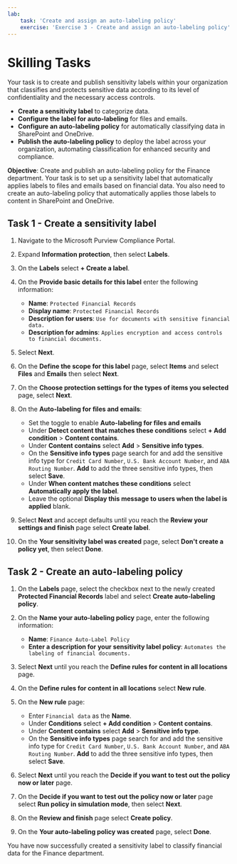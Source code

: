 ```yaml
---
lab:
    task: 'Create and assign an auto-labeling policy'
    exercise: 'Exercise 3 - Create and assign an auto-labeling policy'
---
```


# Skilling Tasks

Your task is to create and publish sensitivity labels within your organization that classifies and protects sensitive data according to its level of confidentiality and the necessary access controls.

- **Create a sensitivity label** to categorize data.
- **Configure the label for auto-labeling** for files and emails.
- **Configure an auto-labeling policy** for automatically classifying data in SharePoint and OneDrive.
- **Publish the auto-labeling policy** to deploy the label across your organization, automating classification for enhanced security and compliance.

**Objective**: Create and publish an auto-labeling policy for the Finance department. Your task is to set up a sensitivity label that automatically applies labels to files and emails based on financial data. You also need to create an auto-labeling policy that automatically applies those labels to content in SharePoint and OneDrive.

## Task 1 - Create a sensitivity label

1. Navigate to the Microsoft Purview Compliance Portal.
1. Expand **Information protection**, then select **Labels**.
1. On the **Labels** select **+ Create a label**.
1. On the  **Provide basic details for this label** enter the following information:

    - **Name**: `Protected Financial Records`
    - **Display name**: `Protected Financial Records`
    - **Description for users**: `Use for documents with sensitive financial data.`
    - **Description for admins**: `Applies encryption and access controls to financial documents.`

1. Select **Next**.
1. On the **Define the scope for this label** page, select **Items** and select **Files** and **Emails** then select **Next**.
1. On the **Choose protection settings for the types of items you selected** page, select **Next**.
1. On the **Auto-labeling for files and emails**:
   - Set the toggle to enable **Auto-labeling for files and emails**
   - Under **Detect content that matches these conditions** select **+ Add condition** > **Content contains**.
   - Under **Content contains** select **Add** > **Sensitive info types**.
   - On the **Sensitive info types** page search for and add the sensitive info type for `Credit Card Number`,  `U.S. Bank Account Number`, and `ABA Routing Number`. **Add** to add the three sensitive info types, then select **Save**.
   - Under **When content matches these conditions** select **Automatically apply the label**.
   - Leave the optional **Display this message to users when the label is applied** blank.
1. Select **Next** and accept defaults until you reach the **Review your settings and finish** page select **Create label**.
1. On the **Your sensitivity label was created** page, select **Don't create a policy yet**, then select **Done**.

## Task 2 - Create an auto-labeling policy

1. On the **Labels** page, select the checkbox next to the newly created **Protected Financial Records** label and select **Create auto-labeling policy**.
1. On the **Name your auto-labeling policy** page, enter the following information:

   - **Name**: `Finance Auto-Label Policy`
   - **Enter a description for your sensitivity label policy**: `Automates the labeling of financial documents.`
1. Select **Next** until you reach the **Define rules for content in all locations** page.
1. On the **Define rules for content in all locations** select **New rule**.
1. On the **New rule** page:
   - Enter `Financial data` as the **Name**.
   - Under **Conditions** select **+ Add condition** > **Content contains**.
   - Under **Content contains** select **Add** > **Sensitive info type**.
   - On the **Sensitive info types** page search for and add the sensitive info type for `Credit Card Number`,  `U.S. Bank Account Number`, and `ABA Routing Number`. **Add** to add the three sensitive info types, then select **Save**.
1. Select **Next** until you reach the **Decide if you want to test out the policy now or later** page.
1. On the **Decide if you want to test out the policy now or later** page select **Run policy in simulation mode**, then select **Next**.
1. On the **Review and finish** page select **Create policy**.
1. On the **Your auto-labeling policy was created** page, select **Done**.

You have now successfully created a sensitivity label to classify financial data for the Finance department.
